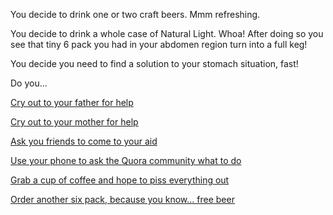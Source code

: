 You decide to drink one or two craft beers. Mmm refreshing.

You decide to drink a whole case of Natural Light. Whoa!
After doing so you see that tiny 6 pack you had in your abdomen region turn into a full keg!

You decide you need to find a solution to your stomach situation, fast!

Do you...

[Cry out to your father for help](../cry-out-for-daddy/oh_daddy.md)

[Cry out to your mother for help](../cry-out-for-mommy/oh_mommy.md)

[Ask you friends to come to your aid](../invite-friends/friends.md)

[Use your phone to ask the Quora community what to do](../ask-on-quora/ask-on-quora.md)

[Grab a cup of coffee and hope to piss everything out](../coffee/coffee.md)

[Order another six pack, because you know... free beer](../another-six-pack/more-beer.md)
